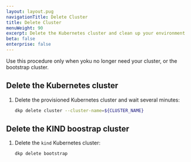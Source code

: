 ```yaml
---
layout: layout.pug
navigationTitle: Delete Cluster
title: Delete Cluster
menuWeight: 90
excerpt: Delete the Kubernetes cluster and clean up your environment
beta: false
enterprise: false
---
```


Use this procedure only when yoku no longer need your cluster, or the bootstrap cluster.

## Delete the Kubernetes cluster

1.  Delete the provisioned Kubernetes cluster and wait several minutes:

    ```sh
    dkp delete cluster --cluster-name=${CLUSTER_NAME}
    ```

## Delete the KIND boostrap cluster

1.  Delete the `kind` Kubernetes cluster:

    ```sh
    dkp delete bootstrap
    ```
